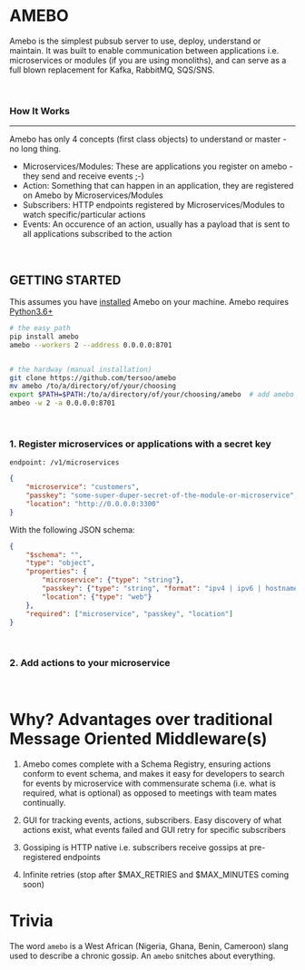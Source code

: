 # AMEBO

Amebo is the simplest pubsub server to use, deploy, understand or maintain. It was
built to enable communication between applications i.e. microservices or
modules (if you are using monoliths), and can
serve as a full blown replacement for Kafka, RabbitMQ, SQS/SNS.

&nbsp;

### How It Works
-----------------

Amebo has only 4 concepts (first class objects) to understand or master - no long thing.
- Microservices/Modules: These are applications you register on amebo - they send and receive events ;-)
- Action: Something that can happen in an application, they are registered on Amebo by Microservices/Modules
- Subscribers: HTTP endpoints registered by Microservices/Modules to watch specific/particular actions
- Events: An occurence of an action, usually has a payload that is sent to all applications subscribed to the action

&nbsp;


## GETTING STARTED
This assumes you have [installed](https://github.com/tersoo/amebo) Amebo on your machine. Amebo requires [Python3.6+](https://www.python.org/downloads)
```sh
# the easy path
pip install amebo
amebo --workers 2 --address 0.0.0.0:8701


# the hardway (manual installation)
git clone https://github.com/tersoo/amebo
mv amebo /to/a/directory/of/your/choosing
export $PATH=$PATH:/to/a/directory/of/your/choosing/amebo  # add amebo location to your path
ambeo -w 2 -a 0.0.0.0:8701
```

&nbsp;

### 1. Register microservices or applications with a secret key

`endpoint: /v1/microservices`
```json
{
    "microservice": "customers",
    "passkey": "some-super-duper-secret-of-the-module-or-microservice",
    "location": "http://0.0.0.0:3300"
}
```

With the following JSON schema:

```json
{
    "$schema": "",
    "type": "object",
    "properties": {
        "microservice": {"type": "string"},
        "passkey": {"type": "string", "format": "ipv4 | ipv6 | hostname | idn-hostname"},
        "location": {"type": "web"}
    },
    "required": ["microservice", "passkey", "location"]
}
```
&nbsp;

### 2. Add actions to your microservice

&nbsp;

# Why? Advantages over traditional Message Oriented Middleware(s)

1. Amebo comes complete with a Schema Registry, ensuring actions conform to event schema, and makes it easy for developers to search for events by
    microservice with commensurate schema (i.e. what is required, what is optional) as opposed to meetings with team mates continually.

1. GUI for tracking events, actions, subscribers. Easy discovery of what actions exist, what events failed and GUI retry for specific subscribers

1. Gossiping is HTTP native i.e. subscribers receive gossips at pre-registered endpoints

1. Infinite retries (stop after $MAX_RETRIES and $MAX_MINUTES coming soon)


# Trivia

The word `amebo` is a West African (Nigeria, Ghana, Benin, Cameroon) slang used to describe a chronic gossip. An `amebo` snitches about everything.
